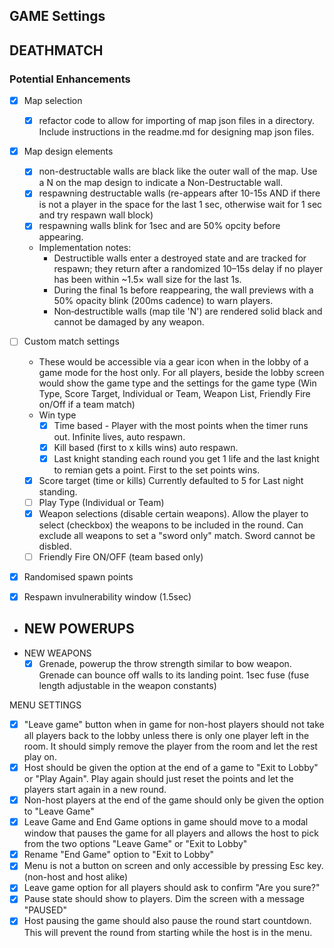 ## GAME Settings


## DEATHMATCH
### Potential Enhancements
- [x] Map selection
  - [x] refactor code to allow for importing of map json files in a directory. Include instructions in the readme.md for designing map json files.
- [x] Map design elements
  - [x] non-destructable walls are black like the outer wall of the map. Use a N on the map design to indicate a Non-Destructable wall.
  - [x] respawning destructable walls (re-appears after 10-15s AND if there is not a player in the space for the last 1 sec, otherwise wait for 1 sec and try respawn wall block) 
  - [x] respawning walls blink for 1sec and are 50% opcity before appearing.
  - Implementation notes:
    - Destructible walls enter a destroyed state and are tracked for respawn; they return after a randomized 10–15s delay if no player has been within ~1.5× wall size for the last 1s.
    - During the final 1s before reappearing, the wall previews with a 50% opacity blink (200ms cadence) to warn players.
    - Non‑destructible walls (map tile 'N') are rendered solid black and cannot be damaged by any weapon.

- [ ] Custom match settings
  - These would be accessible via a gear icon when in the lobby of a game mode for the host only. For all players, beside the lobby screen would show the game type and the settings for the game type (Win Type, Score Target, Individual or Team, Weapon List, Friendly Fire on/Off if a team match)
  - Win type
    - [x] Time based - Player with the most points when the timer runs out. Infinite lives, auto respawn.
    - [x] Kill based (first to x kills wins) auto respawn.
    - [x] Last knight standing each round you get 1 life and the last knight to remian gets a point. First to the set points wins.
  - [x] Score target (time or kills) Currently defaulted to 5 for Last night standing.
  - [ ] Play Type (Individual or Team)
  - [x] Weapon selections (disable certain weapons). Allow the player to select (checkbox) the weapons to be included in the round. Can exclude all weapons to set a "sword only" match. Sword cannot be disbled.
  - [ ] Friendly Fire ON/OFF (team based only)
- [x] Randomised spawn points
- [x] Respawn invulnerability window (1.5sec)

- NEW POWERUPS
    - 
- NEW WEAPONS
    - [x] Grenade, powerup the throw strength similar to bow weapon. Grenade can bounce off walls to its landing point. 1sec fuse (fuse length adjustable in the weapon constants)

MENU SETTINGS
- [x] "Leave game" button when in game for non-host players should not take all players back to the lobby unless there is only one player left in the room. It should simply remove the player from the room and let the rest play on.
- [x] Host should be given the option at the end of a game to "Exit to Lobby" or "Play Again". Play again should just reset the points and let the players start again in a new round.
- [x] Non-host players at the end of the game should only be given the option to "Leave Game"
- [x] Leave Game and End Game options in game should move to a modal window that pauses the game for all players and allows the host to pick from the two options "Leave Game" or "Exit to Lobby"
- [x] Rename "End Game" option to "Exit to Lobby"
- [x] Menu is not a button on screen and only accessible by pressing Esc key. (non-host and host alike)
- [x] Leave game option for all players should ask to confirm "Are you sure?"
- [x] Pause state should show to players. Dim the screen with a message "PAUSED"
- [x] Host pausing the game should also pause the round start countdown. This will prevent the round from starting while the host is in the menu.